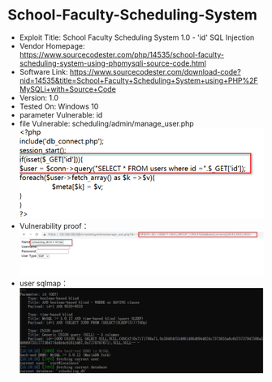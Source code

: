 # School-Faculty-Scheduling-System  
* Exploit Title: School Faculty Scheduling System 1.0 - 'id' SQL Injection  
* Vendor Homepage: https://www.sourcecodester.com/php/14535/school-faculty-scheduling-system-using-phpmysqli-source-code.html  
* Software Link: https://www.sourcecodester.com/download-code?nid=14535&title=School+Faculty+Scheduling+System+using+PHP%2FMySQLi+with+Source+Code  
* Version: 1.0  
* Tested On: Windows 10  
* parameter Vulnerable: id  
* file Vulnerable: scheduling/admin/manage_user.php  
![image](https://github.com/TCSWT/School-Faculty-Scheduling-System/blob/main/003.png)  
* Vulnerability proof：  
![image](https://github.com/TCSWT/School-Faculty-Scheduling-System/blob/main/006.png)   
* user sqlmap：  
![image](https://github.com/TCSWT/School-Faculty-Scheduling-System/blob/main/005.png) 
